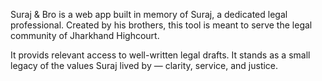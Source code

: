 Suraj & Bro is a web app built in memory of Suraj, a dedicated legal professional. Created by his brothers, this tool is meant to serve the legal community of Jharkhand Highcourt. 

It provids relevant access to well-written legal drafts. It stands as a small legacy of the values Suraj lived by — clarity, service, and justice.
